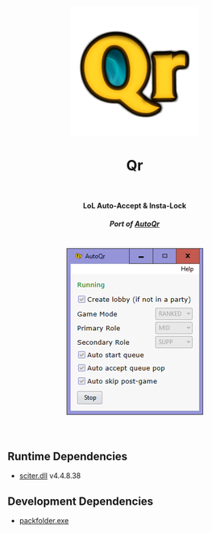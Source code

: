 <h1 align="center">
  <a href="https://github.com/girkovarpa/qr">
    <img src="sciter/png/logo/256.png" alt="Qr"/>
  </a>
  <br/><br/>
  Qr
  <br/>
  <br/>
</h1>

<h4 align="center">LoL Auto-Accept & Insta-Lock</h4>
<h5 align="center"><i>Port of <a href="https://github.com/SaffatHasan/AutoQr">AutoQr</a></i></h5>

<h1 align="center">
  <img src="screenshot.png" alt="screenshot" /></a><br/><br/>
</h1>

## Runtime Dependencies

- [sciter.dll](https://gitlab.com/sciter-engine/sciter-js-sdk/-/blob/f149f104dcd7fd0db6ca8157acce10f060f03afc/bin/windows/x32/sciter.dll) v4.4.8.38

## Development Dependencies

- [packfolder.exe](https://gitlab.com/sciter-engine/sciter-js-sdk/-/blob/f149f104dcd7fd0db6ca8157acce10f060f03afc/bin/windows/packfolder.exe)